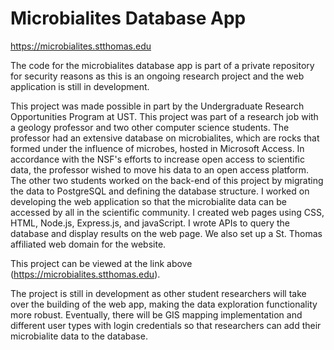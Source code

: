 # Microbialites Database App  

https://microbialites.stthomas.edu  

The code for the microbialites database app is part of a private repository for security reasons as this is an ongoing research project and the web application is still in development. 

This project was made possible in part by the Undergraduate Research Opportunities Program at UST. This project was part of a research job with a geology professor and two other computer science students. The professor had an extensive database on microbialites, which are rocks that formed under the influence of microbes, hosted in Microsoft Access. In accordance with the NSF's efforts to increase open access to scientific data, the professor wished to move his data to an open access platform. The other two students worked on the back-end of this project by migrating the data to PostgreSQL and defining the database structure. I worked on developing the web application so that the microbialite data can be accessed by all in the scientific community. I created web pages using CSS, HTML, Node.js, Express.js, and javaScript. I wrote APIs to query the database and display results on the web page. We also set up a St. Thomas affiliated web domain for the website. 

This project can be viewed at the link above (https://microbialites.stthomas.edu). 

The project is still in development as other student researchers will take over the building of the web app, making the data exploration functionality more robust. Eventually, there will be GIS mapping implementation and different user types with login credentials so that researchers can add their microbialite data to the database. 
